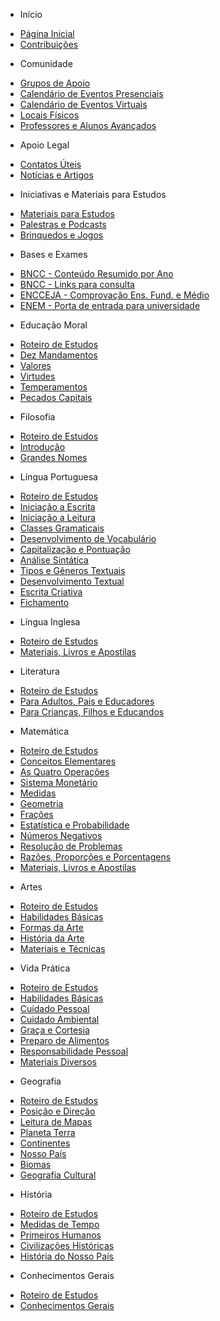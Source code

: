 - Início

* [Página Inicial](/)
* [Contribuições](CONTRIBUTING)

- Comunidade

* [Grupos de Apoio](Comunidade/Grupos_de_Apoio)
* [Calendário de Eventos Presenciais](Comunidade/Calendário_de_Eventos_Presenciais)
* [Calendário de Eventos Virtuais](Comunidade/Calendário_de_Eventos_Virtuais)
* [Locais Físicos](Comunidade/Locais_Físicos)
* [Professores e Alunos Avançados](Comunidade/Professores_e_Alunos_Avançados)

- Apoio Legal

* [Contatos Úteis](Apoio_Legal/Contatos_Úteis)
* [Notícias e Artigos](Apoio_Legal/Notícias_e_Artigos)

- Iniciativas e Materiais para Estudos

* [Materiais para Estudos](Iniciativas_e_Materiais/Materiais_para_Estudos)
* [Palestras e Podcasts](Iniciativas_e_Materiais/Palestras_e_Podcasts)
* [Brinquedos e Jogos](Iniciativas_e_Materiais/Brinquedos_e_Jogos)

- Bases e Exames

* [BNCC - Conteúdo Resumido por Ano](Bases_e_Exames/BNCC_Conteúdo_resumido_por_ano)
* [BNCC - Links para consulta](Bases_e_Exames/BNCC_Links_para_consulta)
* [ENCCEJA - Comprovação Ens. Fund. e Médio](Bases_e_Exames/ENCCEJA)
* [ENEM - Porta de entrada para universidade](Bases_e_Exames/ENEM)

- Educação Moral

* [Roteiro de Estudos](Educação_Moral/Roteiro_de_Estudos)
* [Dez Mandamentos](Educação_Moral/Dez_Mandamentos)
* [Valores](Educação_Moral/Valores)
* [Virtudes](Educação_Moral/Virtudes)
* [Temperamentos](Educação_Moral/Temperamentos)
* [Pecados Capitais](Educação_Moral/Pecados_Capitais)

- Filosofia

* [Roteiro de Estudos](Filosofia/Roteiro_de_Estudos)
* [Introdução](Filosofia/Introdução)
* [Grandes Nomes](Filosofia/Grandes_Nomes)

- Língua Portuguesa

* [Roteiro de Estudos](Língua_Portuguesa/Roteiro_de_Estudos)
* [Iniciação a Escrita](Língua_Portuguesa/Iniciação_a_Escrita)
* [Iniciação a Leitura](Língua_Portuguesa/Iniciação_a_Leitura)
* [Classes Gramaticais](Língua_Portuguesa/Classes_Gramaticais)
* [Desenvolvimento de Vocabulário](Língua_Portuguesa/Desenvolvimento_de_Vocabulário)
* [Capitalização e Pontuação](Língua_Portuguesa/Capitalização_e_Pontuação)
* [Análise Sintática](Língua_Portuguesa/Análise_Sintática)
* [Tipos e Gêneros Textuais](Língua_Portuguesa/Tipos_e_Gêneros_Textuais)
* [Desenvolvimento Textual](Língua_Portuguesa/Desenvolvimento_Textual)
* [Escrita Criativa](Língua_Portuguesa/Escrita_Criativa)
* [Fichamento](Língua_Portuguesa/Fichamento)

- Língua Inglesa

* [Roteiro de Estudos](Língua_Inglesa/Roteiro_de_Estudos)
* [Materiais, Livros e Apostilas](Língua_Inglesa/Materiais_Livros_e_Apostilas)

- Literatura

* [Roteiro de Estudos](Literatura/Roteiro_de_Estudos)
* [Para Adultos, Pais e Educadores](Literatura/Para_Adultos_Pais_e_Educadores)
* [Para Crianças, Filhos e Educandos](Literatura/Para_Crianças_Filhos_e_Educandos)

- Matemática

* [Roteiro de Estudos](Matemática/Roteiro_de_Estudos)
* [Conceitos Elementares](Matemática/Conceitos_Elementares)
* [As Quatro Operações](Matemática/As_Quatro_Operações)
* [Sistema Monetário](Matemática/Sistema_Monetário)
* [Medidas](Matemática/Medidas)
* [Geometria](Matemática/Geometria)
* [Frações](Matemática/Frações)
* [Estatística e Probabilidade](Matemática/Estatística_e_Probabilidade)
* [Números Negativos](Matemática/Números_Negativos)
* [Resolução de Problemas](Matemática/Resolução_de_Problemas)
* [Razões, Proporções e Porcentagens](Matemática/Razões_Proporções_e_Porcentagens)
* [Materiais, Livros e Apostilas](Matemática/Materiais_Livros_e_Apostilas)

- Artes

* [Roteiro de Estudos](Artes/Roteiro_de_Estudos)
* [Habilidades Básicas](Artes/Habilidades_Básicas)
* [Formas da Arte](Artes/Formas_da_Arte)
* [História da Arte](Artes/História_da_Arte)
* [Materiais e Técnicas](Artes/Materiais_e_Técnicas)

- Vida Prática

* [Roteiro de Estudos](Vida_Prática/Roteiro_de_Estudos)
* [Habilidades Básicas](Vida_Prática/Habilidades_básicas)
* [Cuidado Pessoal](Vida_Prática/Cuidado_pessoal)
* [Cuidado Ambiental](Vida_Prática/Cuidado_ambiental)
* [Graça e Cortesia](Vida_Prática/Graça_e_cortesia)
* [Preparo de Alimentos](Vida_Prática/Preparo_de_alimentos)
* [Responsabilidade Pessoal](Vida_Prática/Responsabilidade_pessoal)
* [Materiais Diversos](Vida_Prática/Materiais_diversos)

- Geografia

* [Roteiro de Estudos](Geografia/Roteiro_de_Estudos)
* [Posição e Direção](Geografia/Posicão_e_Direcão)
* [Leitura de Mapas](Geografia/Leitura_de_Mapas)
* [Planeta Terra](Geografia/Planeta_Terra)
* [Continentes](Geografia/Continentes)
* [Nosso País](Geografia/Nosso_País)
* [Biomas](Geografia/Biomas)
* [Geografia Cultural](Geografia/Geografia_Cultural)

- História

* [Roteiro de Estudos](História/Roteiro_de_Estudos)
* [Medidas de Tempo](História/Medidas_de_Tempo)
* [Primeiros Humanos](História/Primeiros_Humanos)
* [Civilizações Históricas](História/Civilizações_Históricas)
* [História do Nosso País](História/História_do_Nosso_País)

- Conhecimentos Gerais

* [Roteiro de Estudos](Conhecimentos_Gerais/Roteiro_de_Estudos)
* [Conhecimentos Gerais](Conhecimentos_Gerais/Conhecimentos_Gerais)
